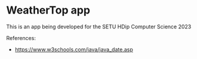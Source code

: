 # WeatherTop app

This is an app being developed for the SETU HDip Computer Science 2023

References:
- https://www.w3schools.com/java/java_date.asp